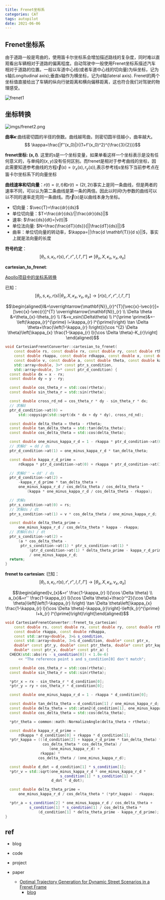 ```yaml
---
title: Frenet坐标系
categories: CAT
tags: autopilot
date: 2021-06-06
---
```


## Frenet坐标系

由于道路一般是弯曲的，使用笛卡尔坐标系会增加描述路线的复杂度，同时难以直观看出车辆相对于道路的偏离程度。自动驾驶中一般使用Frenet坐标系描述汽车相对于道路的位置。一般以车道中心线(或者车道中心线的切向量)为纵坐标，记为s轴(Longitudinal axis);垂直s轴作为横坐标，记为d轴(lateral axis). Frenet的两个坐标值直接给出了车辆的纵向行驶距离和横向偏移距离，这也符合我们对驾驶的物理感受。

![frenet1](imgs/frenet1.svg)

## 坐标转换

![imgs/frenet2.png](imgs/frenet2.png)

**曲率$\kappa$**:曲线密切圆的半径的倒数。曲线越弯曲，则密切圆半径越小，曲率越大。
$$
\kappa=\frac{|f''(x_0)|}{(1+f'(x_0)^2)^{\frac{3}{2}}}$$


**frenet坐标: $(s,l)$**. 这里的s是一个坐标变量，如果单看这样一个坐标表示是没有任何意义的，与单纯的$(x,y)$没有任何区别。而frenet是相对于参考曲线的坐标，因此需要知道参考曲线的方程$\vec{r}(s)=(r_x(s),r_y(s))$,表示参考线s坐标下当前参考点在笛卡尔坐标系下的向量坐标

**曲线速率和切向量**：$r(t)=(t,t)$和$r(t)=(2t,2t)$事实上是同一条曲线，但是两者的速率不同，可以认为第二条曲线是第一条的两倍。因此以时间t为参数的曲线可以以不同的速率走完同一条曲线。而$\vec{r}(s)$是以曲线本身为坐标。
- 切向量：$\vec{T}=\frac{dr}{ds}$
- 单位切向量：$T=\frac{dr}{ds}/||\frac{dr}{ds}||$
- 速率: $\frac{ds}{dt}=|v(t)|$
- 单位法向量: $N=\frac{\frac{dT}{ds}}{||\frac{dT}{ds}||}$
- 曲率：单位切向量的转动率，$\kappa=||\frac{d \mathbf{T}}{d s}||$，事实上就是法向量的长度

**符号约定**：
$$[\theta_r,s,\kappa_r,r(s),r',r'',l,l',l'']\rightleftharpoons [\theta_x,X,\kappa_x,v_x,a_x]$$

**cartesian_to_frenet**:

[Apollo项目中的坐标系转换](https://blog.csdn.net/davidhopper/article/details/79162385)

已知：$$[\theta_r,s,\kappa_r,r(s) | \theta_x,X,\kappa_x,v_x,a_x ] \rightarrow [r(s),r',r'',l,l',l'']$$

$$\begin{aligned}l&=\overrightarrow{\mathbf{N}}_{r}^{T}[\vec{x}-\vec{r}]=[\vec{x}-\vec{r}]^{T} \overrightarrow{\mathbf{N}}_{r}  \\
\Delta \theta &=\theta_{x}-\theta_{r}   \\
l'&=v_xsin(\Delta\theta)    \\
l^{\prime \prime}&=-\left(\kappa_{r}^{\prime} l+\kappa_{r} l^{\prime}\right) \tan \Delta \theta+\frac{\left(1-\kappa_{r} l\right)}{\cos ^{2} \Delta \theta}\left[\kappa_{x} \frac{1-\kappa_{r} l}{\cos \Delta \theta}-K_{r}\right]
\end{aligned}$$

```c++
void CartesianFrenetConverter::cartesian_to_frenet(
    const double rs, const double rx, const double ry, const double rtheta,
    const double rkappa, const double rdkappa, const double x, const double y,
    const double v, const double a, const double theta, const double kappa,
    std::array<double, 3>* const ptr_s_condition,
    std::array<double, 3>* const ptr_d_condition) {
  const double dx = x - rx;
  const double dy = y - ry;

  const double cos_theta_r = std::cos(rtheta);
  const double sin_theta_r = std::sin(rtheta);

  const double cross_rd_nd = cos_theta_r * dy - sin_theta_r * dx;
  // 求解d
  ptr_d_condition->at(0) =
      std::copysign(std::sqrt(dx * dx + dy * dy), cross_rd_nd);

  const double delta_theta = theta - rtheta;
  const double tan_delta_theta = std::tan(delta_theta);
  const double cos_delta_theta = std::cos(delta_theta);

  const double one_minus_kappa_r_d = 1 - rkappa * ptr_d_condition->at(0);
  // 求解d' = dd / ds
  ptr_d_condition->at(1) = one_minus_kappa_r_d * tan_delta_theta;

  const double kappa_r_d_prime =
      rdkappa * ptr_d_condition->at(0) + rkappa * ptr_d_condition->at(1);

  // 求解d'' = dd' / ds
  ptr_d_condition->at(2) =
      -kappa_r_d_prime * tan_delta_theta +
      one_minus_kappa_r_d / cos_delta_theta / cos_delta_theta *
          (kappa * one_minus_kappa_r_d / cos_delta_theta - rkappa);

  // 求解s
  ptr_s_condition->at(0) = rs;
  // 求解ds / dt
  ptr_s_condition->at(1) = v * cos_delta_theta / one_minus_kappa_r_d;

  const double delta_theta_prime =
      one_minus_kappa_r_d / cos_delta_theta * kappa - rkappa;
  // 求解d(ds) / dt
  ptr_s_condition->at(2) =
      (a * cos_delta_theta -
       ptr_s_condition->at(1) * ptr_s_condition->at(1) *
           (ptr_d_condition->at(1) * delta_theta_prime - kappa_r_d_prime)) 
           / one_minus_kappa_r_d;
  return;
}

```

**frenet to cartesian**:
已知：$$[\theta_r,s,\kappa_r,r(s),r',r'',l,l',l''] \rightarrow [\theta_x,X,\kappa_x,v_x,a_x]$$

$$\begin{aligned}v_{x}&=r' \frac{1-\kappa_{r} l}{\cos \Delta \theta}   \\
a_{x}&=r'' \frac{1-\kappa_{r} l}{\cos \Delta \theta}+\frac{r'^2}{\cos \Delta \theta}\left[\left(1-\kappa_{r} l\right) \tan \Delta \theta\left[\kappa_{x} \frac{1-\kappa_{r} l}{\cos \Delta \theta}-\kappa_{r}\right]-\left(k_{r}^{\prime} l+k_{r} l^{\prime}\right)\right]\end{aligned}$$


```c++
void CartesianFrenetConverter::frenet_to_cartesian(
    const double rs, const double rx, const double ry, const double rtheta,
    const double rkappa, const double rdkappa,
    const std::array<double, 3>& s_condition,
    const std::array<double, 3>& d_condition, double* const ptr_x,
    double* const ptr_y, double* const ptr_theta, double* const ptr_kappa,
    double* const ptr_v, double* const ptr_a) {
  CHECK(std::abs(rs - s_condition[0]) < 1.0e-6)
      << "The reference point s and s_condition[0] don't match";

  const double cos_theta_r = std::cos(rtheta);
  const double sin_theta_r = std::sin(rtheta);

  *ptr_x = rx - sin_theta_r * d_condition[0];
  *ptr_y = ry + cos_theta_r * d_condition[0];

  const double one_minus_kappa_r_d = 1 - rkappa * d_condition[0];

  const double tan_delta_theta = d_condition[1] / one_minus_kappa_r_d;
  const double delta_theta = std::atan2(d_condition[1], one_minus_kappa_r_d);
  const double cos_delta_theta = std::cos(delta_theta);

  *ptr_theta = common::math::NormalizeAngle(delta_theta + rtheta);

  const double kappa_r_d_prime =
      rdkappa * d_condition[0] + rkappa * d_condition[1];
  *ptr_kappa = (((d_condition[2] + kappa_r_d_prime * tan_delta_theta) *
                 cos_delta_theta * cos_delta_theta) /
                    (one_minus_kappa_r_d) +
                rkappa) *
               cos_delta_theta / (one_minus_kappa_r_d);

  const double d_dot = d_condition[1] * s_condition[1];
  *ptr_v = std::sqrt(one_minus_kappa_r_d * one_minus_kappa_r_d *
                         s_condition[1] * s_condition[1] +
                     d_dot * d_dot);

  const double delta_theta_prime =
      one_minus_kappa_r_d / cos_delta_theta * (*ptr_kappa) - rkappa;

  *ptr_a = s_condition[2] * one_minus_kappa_r_d / cos_delta_theta +
           s_condition[1] * s_condition[1] / cos_delta_theta *
               (d_condition[1] * delta_theta_prime - kappa_r_d_prime);
}

```




## ref

- blog
    
- code
- project
- paper
    - [Optimal Trajectory Generation for Dynamic Street Scenarios in a Frenet Frame](http://vigir.missouri.edu/~gdesouza/Research/Conference_CDs/IEEE_ICRA_2010/data/papers/1650.pdf)
        - [blog](https://fjp.at/posts/optimal-frenet/)

